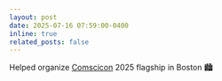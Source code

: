 ```yaml
---
layout: post
date: 2025-07-16 07:59:00-0400
inline: true
related_posts: false
---
```


Helped organize [Comscicon](https://comscicon.org/) 2025 flagship in Boston 🏙
